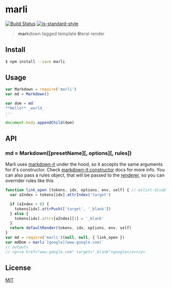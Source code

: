 # marli
[![Build Status](https://img.shields.io/travis/YerkoPalma/marli/master.svg?style=flat-square)](https://travis-ci.org/YerkoPalma/marli) [![js-standard-style](https://img.shields.io/badge/code%20style-standard-brightgreen.svg?style=flat-square)](https://github.com/feross/standard)

> **mar**kdown tagged template **li**teral render

## Install

```bash
$ npm install --save marli
```

## Usage

```js
var Markdown = require('marli')
var md = Markdown()

var dom = md`
**Hello** _world_
---
`
document.body.appendChild(dom)
```

## API

### md = Markdown([presetName][, options][, rules])

Marli uses [markdown-it][markdown-it] under the hood, so it accepts the same 
arguments for it's constructor. Check [markdown-it constructor][constructor] docs for more info.
You can also pass a rules object, that will be passed to the [renderer][renderer], so you can overrider rules like this

```js
function link_open (tokens, idx, options, env, self) { // eslint-disable-line camelcase
  var aIndex = tokens[idx].attrIndex('target')

  if (aIndex < 0) {
    tokens[idx].attrPush(['target', '_blank'])
  } else {
    tokens[idx].attrs[aIndex][1] = '_blank'
  }
  return defaultRender(tokens, idx, options, env, self)
}
var md = require('marli')(null, null, { link_open })
var mdDom = marli`[google](www.google.com)`
// outputs
// <p><a href="www.google.com" target="_blank">google</a></p>
```

## License
[MIT](/license)

[markdown-it]: https://github.com/markdown-it/markdown-it
[constructor]: https://markdown-it.github.io/markdown-it/#MarkdownIt.new
[renderer]: https://github.com/markdown-it/markdown-it/blob/3353462142d519dfe5b613e4d9e79fa29601ff98/lib/renderer.js
